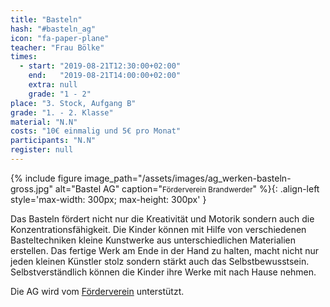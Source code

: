 ```yaml
---
title: "Basteln"
hash: "#basteln_ag"
icon: "fa-paper-plane"
teacher: "Frau Bölke"
times:
  - start: "2019-08-21T12:30:00+02:00"
    end:   "2019-08-21T14:00:00+02:00"
    extra: null
    grade: "1 - 2"
place: "3. Stock, Aufgang B"
grade: "1. - 2. Klasse"
material: "N.N"
costs: "10€ einmalig und 5€ pro Monat"
participants: "N.N"
register: null
---
```

{% include figure image_path="/assets/images/ag_werken-basteln-gross.jpg" alt="Bastel AG" caption="<small>Förderverein Brandwerder</small>" %}{: .align-left style='max-width: 300px; max-height: 300px' }

Das Basteln fördert nicht nur die Kreativität und Motorik sondern auch die
Konzentrationsfähigkeit. Die Kinder können mit Hilfe von verschiedenen
Basteltechniken kleine Kunstwerke aus unterschiedlichen Materialien erstellen.
Das fertige Werk am Ende in der Hand zu halten, macht nicht nur jeden kleinen
Künstler stolz sondern stärkt auch das Selbstbewusstsein. Selbstverständlich
können die Kinder ihre Werke mit nach Hause nehmen.

Die AG wird vom
[Förderverein](https://www.foerderverein-brandwerder.de/bastel-ag-der-grundschule-brandwerder)
unterstützt.
